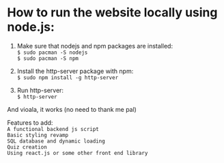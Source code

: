 # How to run the website locally using node.js:

1. Make sure that nodejs and npm packages are installed:\
`$ sudo pacman -S nodejs`\
`$ sudo pacman -S npm`

2. Install the http-server package with npm:\
`$ sudo npm install -g http-server`

3. Run http-server:\
`$ http-server`

And vioala, it works (no need to thank me pal)

Features to add:\
`A functional backend js script`\
`Basic styling revamp`\
`SQL database and dynamic loading`\
`Quiz creation`\
`Using react.js or some other front end library`


